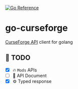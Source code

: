 [![Go Reference](https://pkg.go.dev/badge/github.com/ASjet/go-curseforge.svg)](https://pkg.go.dev/github.com/ASjet/go-curseforge)

# go-curseforge

[CurseForge API](https://docs.curseforge.com) client for golang

## 🎯 TODO

- [x] 🔥 `Mods` APIs
- [ ] 📒 API Document
- [x] ⚙️ Typed response

